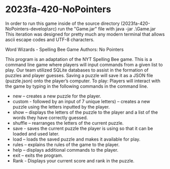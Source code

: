 # 2023fa-420-NoPointers

In order to run this game inside of the source directory (2023fa-420-NoPointers-develop\src) run the "Game.jar" file with  java -jar .\Game.jar 
This iteration was designed for pretty much any modern terminal that allows ascii escape codes and UTF-8 characters.

Word Wizards - Spelling Bee Game
Authors: No Pointers

This program is an adaptation of the NYT Spelling Bee game. This is a command line game where players will input commands from a given list to play. Our team utilized SQLite databases to assist in the formation of puzzles and player guesses. Saving a puzzle will save it as a JSON file (puzzle.json) onto the player’s computer.
To play: Players will interact with the game by typing in the following commands in the command line.

-   new – creates a new puzzle for the player.
-   custom  - followed by an input of 7 unique letters) – creates a new puzzle using the letters inputted by the player.
-   show – displays the letters of the puzzle to the player and a list of the words they have correctly guessed.
-   shuffle – rearranges the letters of the current puzzle.
-   save - saves the current puzzle the player is using so that it can be loaded and used later.
-   load – loads the saved puzzle and makes it available for play. 
-   rules – explains the rules of the game to the player.
-   help – displays additional commands to the player.
-   exit – exits the program.
-   Rank - Displays your current score and rank in the puzzle.
